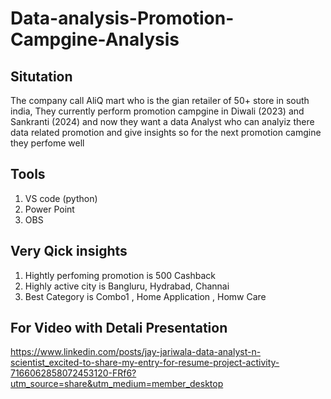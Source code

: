 # Data-analysis-Promotion-Campgine-Analysis

## Situtation
The company call AliQ mart who is the gian retailer of 50+ store in south india, They currently perform promotion campgine in Diwali (2023) and Sankranti (2024) and now they want a data Analyst who can analyiz there data related promotion 
 and give insights so for the next promotion camgine they perfome well 

 ## Tools
 1. VS code (python)
 2. Power Point
 3. OBS

## Very Qick insights
1. Hightly perfoming promotion is 500 Cashback
2. Highly active city is Bangluru, Hydrabad, Channai
3. Best Category is Combo1 , Home Application , Homw Care

## For Video with Detali Presentation
https://www.linkedin.com/posts/jay-jariwala-data-analyst-n-scientist_excited-to-share-my-entry-for-resume-project-activity-7166062858072453120-FRf6?utm_source=share&utm_medium=member_desktop
